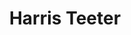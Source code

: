 ---
title: "Harris Teeter"
url: /charlotte/harris-teeter-berewick-town-center-drive/
shop: supermarket
---